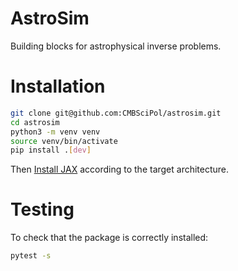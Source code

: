 # AstroSim

Building blocks for astrophysical inverse problems.

# Installation

```bash
git clone git@github.com:CMBSciPol/astrosim.git
cd astrosim
python3 -m venv venv
source venv/bin/activate
pip install .[dev]
```

Then [Install JAX](https://jax.readthedocs.io/en/latest/installation.html) according to the target architecture.

# Testing
To check that the package is correctly installed:
```bash
pytest -s
```

